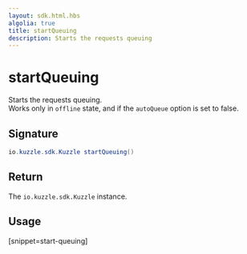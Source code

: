 ```yaml
---
layout: sdk.html.hbs
algolia: true
title: startQueuing
description: Starts the requests queuing
---
```



# startQueuing

Starts the requests queuing.  
Works only in `offline` state, and if the `autoQueue` option is set to false.

## Signature

```java
io.kuzzle.sdk.Kuzzle startQueuing()
```

## Return

The `io.kuzzle.sdk.Kuzzle` instance.

## Usage

[snippet=start-queuing]
